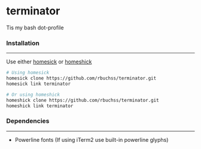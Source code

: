 # terminator

Tis my bash dot-profile

### Installation
---

Use either [homesick](https://github.com/technicalpickles/homesick) or [homeshick](https://github.com/andsens/homeshick)

```bash
# Using homesick
homesick clone https://github.com/rbuchss/terminator.git
homesick link terminator

# Or using homeshick
homeshick clone https://github.com/rbuchss/terminator.git
homeshick link terminator
```

### Dependencies
---

- Powerline fonts (If using iTerm2 use built-in powerline glyphs)
